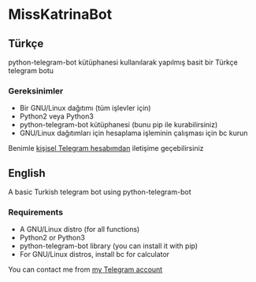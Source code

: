 # MissKatrinaBot

## Türkçe
python-telegram-bot kütüphanesi kullanılarak yapılmış basit bir Türkçe telegram botu

### Gereksinimler
* Bir GNU/Linux dağıtımı (tüm işlevler için)
* Python2 veya Python3
* python-telegram-bot kütüphanesi (bunu pip ile kurabilirsiniz)
* GNU/Linux dağıtımları için hesaplama işleminin çalışması için bc kurun

Benimle [kişisel Telegram hesabımdan](https://t.me/MajesteSahip) iletişime geçebilirsiniz

## English
A basic Turkish telegram bot using python-telegram-bot

### Requirements
* A GNU/Linux distro (for all functions)
* Python2 or Python3
* python-telegram-bot library (you can install it with pip)
* For GNU/Linux distros, install bc for calculator

You can contact me from [my Telegram account](https://t.me/unigorn)

